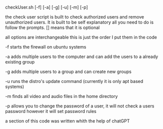 checkUser.sh [-f] [-a] [-g] [-u] [-m] [-p]

the check user script is built to check authorized users and remove unauthorized users. It is built to be self explanatory all you need to do is follow the prompts. [] means that it is optional

all options are interchangeable this is just the order I put them in the code

-f starts the firewall on ubuntu systems

-a adds multiple users to the computer and can add the users to a already existing group

-g adds multiple users to a group and can create new groups

-u runs the distro's update command (currently it is only apt based systems)

-m finds all video and audio files in the home directory

-p allows you to change the password of a user, it will not check a users password however it will set password rules

a section of this code was written whith the help of chatGPT

